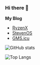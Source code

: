 ### Hi there 👋
**My Blog**

- [RyzenX](https://ryzenx.com)
- [StevenOS](https://stevenos.com)
- [GMS.icu](http://gms.icu)


![GitHub stats](https://github-readme-stats.vercel.app/api?username=Steven-nagisa-Y&show_icons=true&theme=radical)

![Top Langs](https://github-readme-stats.vercel.app/api/top-langs/?username=Steven-nagisa-Y&layout=compact&hide=makefile&langs_count=10)

<!--
**Steven-nagisa-Y/Steven-nagisa-Y** is a ✨ _special_ ✨ repository because its `README.md` (this file) appears on your GitHub profile.

Here are some ideas to get you started:

- 🔭 I’m currently working on ...
- 🌱 I’m currently learning ...
- 👯 I’m looking to collaborate on ...
- 🤔 I’m looking for help with ...
- 💬 Ask me about ...
- 📫 How to reach me: ...
- 😄 Pronouns: ...
- ⚡ Fun fact: ...
-->
